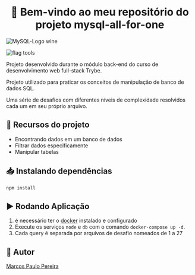 <h1 align="center">🎉 Bem-vindo ao meu repositório do projeto mysql-all-for-one</h1>

![MySQL-Logo wine](https://user-images.githubusercontent.com/104791582/199247676-79ad1fcf-ee74-4fe5-a045-4ebea1f46cc1.png)

![flag tools](https://img.shields.io/badge/Tools-VScode%20|%20WorkBanch|%20|%20MySql%20|%20Docker-blue)

<p>Projeto desenvolvido durante o módulo back-end do curso de desenvolvimento web full-stack Trybe.</p>
<p>Projeto utilizado para praticar os conceitos de manipulação de banco de dados SQL.</p>
<p>Uma série de desafios com diferentes níveis de complexidade resolvidos cada um em seu próprio arquivo.</p>

## 🔨 Recursos do projeto

<ul>
<li>Encontrando dados em um banco de dados</li>
<li>Filtrar dados especificamente</li>
<li>Manipular tabelas</li>
</ul>

## 📥 Instalando dependências

```bash
npm install
``` 

## ▶️ Rodando Aplicação

<ol>
<li>é necessário ter o <a href='https://www.docker.com/'>docker</a> instalado e configurado</li>
<li>Execute os serviços <code>node</code> e <code>db</code> com o comando <code>docker-compose up -d</code>.</li>
<li>Cada query é separada por arquivos de desafio nomeados de 1 a 27</li>
</ol>

## 🧔 Autor

<div class="badge-base LI-profile-badge" data-locale="pt_BR" data-size="medium" data-theme="dark" data-type="VERTICAL" data-vanity="dev-marcospaulo" data-version="v1"><a class="badge-base__link LI-simple-link" href="https://br.linkedin.com/in/dev-marcospaulo?trk=profile-badge">Marcos Paulo Pereira</a></div>
